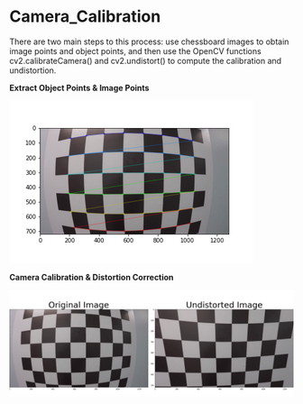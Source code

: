 # Camera_Calibration
There are two main steps to this process: use chessboard images to obtain image points and object points, and then use the OpenCV functions cv2.calibrateCamera() and cv2.undistort() to compute the calibration and undistortion.

**Extract Object Points & Image Points**

<img src="FindingCorners.png">


**Camera Calibration & Distortion Correction**

<img src="undistorted.png">
